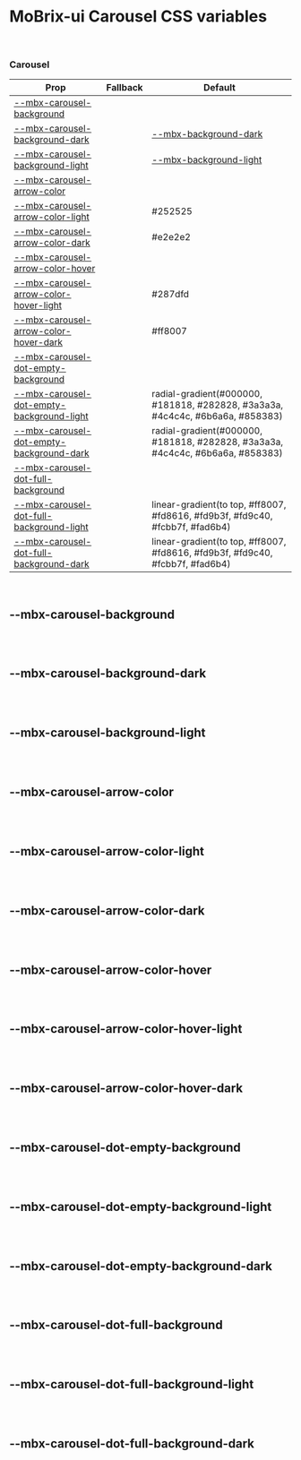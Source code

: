 # MoBrix-ui Carousel CSS variables

<br>

### Carousel

| Prop                                                                                  | Fallback | Default                                                                        |
| ------------------------------------------------------------------------------------- | -------- | ------------------------------------------------------------------------------ |
| [--mbx-carousel-background](#mbx-carousel-background)                                 |          |                                                                                |
| [--mbx-carousel-background-dark](#mbx-carousel-background-dark)                       |          | [--mbx-background-dark](global-css-vars.md#mbx-background-dark)                |
| [--mbx-carousel-background-light](#mbx-carousel-background-light)                     |          | [--mbx-background-light](global-css-vars.md#mbx-background-light)              |
| [--mbx-carousel-arrow-color](#mbx-carousel-arrow-color)                               |          |                                                                                |
| [--mbx-carousel-arrow-color-light](#mbx-carousel-arrow-color-light)                   |          | #252525                                                                        |
| [--mbx-carousel-arrow-color-dark](#mbx-carousel-arrow-color-dark)                     |          | #e2e2e2                                                                        |
| [--mbx-carousel-arrow-color-hover](#mbx-carousel-arrow-color-hover)                   |          |                                                                                |
| [--mbx-carousel-arrow-color-hover-light](#mbx-carousel-arrow-color-hover-light)       |          | #287dfd                                                                        |
| [--mbx-carousel-arrow-color-hover-dark](#mbx-carousel-arrow-color-hover-dark)         |          | #ff8007                                                                        |
| [--mbx-carousel-dot-empty-background](#mbx-carousel-dot-empty-background)             |          |                                                                                |
| [--mbx-carousel-dot-empty-background-light](#mbx-carousel-dot-empty-background-light) |          | radial-gradient(#000000, #181818, #282828, #3a3a3a, #4c4c4c, #6b6a6a, #858383) |
| [--mbx-carousel-dot-empty-background-dark](#mbx-carousel-dot-empty-background-dark)   |          | radial-gradient(#000000, #181818, #282828, #3a3a3a, #4c4c4c, #6b6a6a, #858383) |
| [--mbx-carousel-dot-full-background](#mbx-carousel-dot-full-background)               |          |                                                                                |
| [--mbx-carousel-dot-full-background-light](#mbx-carousel-dot-full-background-light)   |          | linear-gradient(to top, #ff8007, #fd8616, #fd9b3f, #fd9c40, #fcbb7f, #fad6b4)  |
| [--mbx-carousel-dot-full-background-dark](#mbx-carousel-dot-full-background-dark)     |          | linear-gradient(to top, #ff8007, #fd8616, #fd9b3f, #fd9c40, #fcbb7f, #fad6b4)  |

<br>

## --mbx-carousel-background

<br>

<br>

## --mbx-carousel-background-dark

<br>

<br>

## --mbx-carousel-background-light

<br>

<br>

## --mbx-carousel-arrow-color

<br>

<br>

## --mbx-carousel-arrow-color-light

<br>

<br>

## --mbx-carousel-arrow-color-dark

<br>

<br>

## --mbx-carousel-arrow-color-hover

<br>

<br>

## --mbx-carousel-arrow-color-hover-light

<br>

<br>

## --mbx-carousel-arrow-color-hover-dark

<br>

<br>

## --mbx-carousel-dot-empty-background

<br>

<br>

## --mbx-carousel-dot-empty-background-light

<br>

<br>

## --mbx-carousel-dot-empty-background-dark

<br>

<br>

## --mbx-carousel-dot-full-background

<br>

<br>

## --mbx-carousel-dot-full-background-light

<br>

<br>

## --mbx-carousel-dot-full-background-dark

<br>
